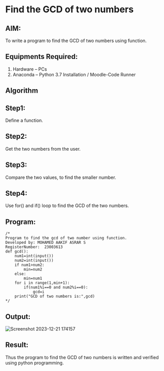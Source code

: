 # Find the GCD of two numbers

## AIM:
To write a program to find the GCD of two numbers using function.

## Equipments Required:
1. Hardware – PCs
2. Anaconda – Python 3.7 Installation / Moodle-Code Runner

## Algorithm
## Step1:
Define a function.
## Step2:
Get the two numbers from the user.
## Step3:
Compare the two values, to find the smaller number.
## Step4:
Use for() and if() loop to find the GCD of the two numbers.

## Program:
```
/*
Program to find the gcd of two number using function.
Developed by: MOHAMED AAKIF ASRAR S
RegisterNumber:  23003613
def gcd():
    num1=int(input())
    num2=int(input())
    if num1>num2:
        min=num2
    else:
        min=num1
    for i in range(1,min+1):
        if(num1%i==0 and num2%i==0):
            gcd=i
    print("GCD of two numbers is:",gcd)        
*/
```

## Output:
![Screenshot 2023-12-21 174157](https://github.com/MOHAMEDAAKIFASRAR/GCD-of-two-numbers/assets/148514683/17366995-f46a-4b91-895b-cda2cefd5235)




## Result:
Thus the program to find the GCD of two numbers is written and verified using python programming.
